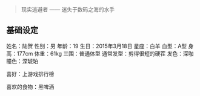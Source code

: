 > 现实逃避者 —— 迷失于数码之海的水手

## 基础设定

姓名：陆贺
性别：男
年龄：19
生日：2015年3月18日
星座：白羊
血型：A型
身高：177cm
体重：61kg
三围：普通体型
通常发型：剪得很短的硬茬
发色：深咖
瞳色：深琥珀



喜好：上游戏排行榜

喜欢的食物：黑啤酒

